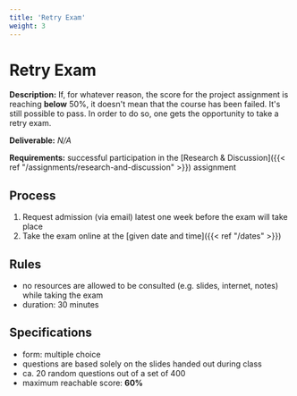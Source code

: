 ```yaml
---
title: 'Retry Exam'
weight: 3
---
```



Retry Exam
==========


__Description:__ If, for whatever reason, the score for the project assignment is reaching __below__ 50%,
it doesn't mean that the course has been failed. It's still possible to pass. In order to do so, one gets
the opportunity to take a retry exam.

__Deliverable:__ *N/A*

__Requirements:__ successful participation in the [Research & Discussion]({{< ref "/assignments/research-and-discussion" >}})
assignment


## Process

1. Request admission (via email) latest one week before the exam will take place
2. Take the exam online at the [given date and time]({{< ref "/dates" >}})


## Rules

* no resources are allowed to be consulted (e.g. slides, internet, notes) while taking the exam
* duration: 30 minutes


## Specifications

* form: multiple choice
* questions are based solely on the slides handed out during class
* ca. 20 random questions out of a set of 400
* maximum reachable score: __60%__
